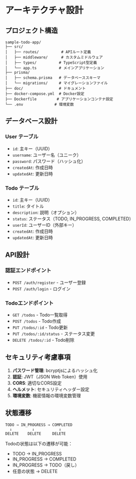 # アーキテクチャ設計

## プロジェクト構造

```
sample-todo-app/
├── src/
│   ├── routes/          # APIルート定義
│   ├── middleware/      # カスタムミドルウェア
│   ├── types/          # TypeScript型定義
│   └── app.ts          # メインアプリケーション
├── prisma/
│   ├── schema.prisma   # データベーススキーマ
│   └── migrations/     # マイグレーションファイル
├── doc/                # ドキュメント
├── docker-compose.yml  # Docker設定
├── Dockerfile         # アプリケーションコンテナ設定
└── .env              # 環境変数
```

## データベース設計

### User テーブル
- `id`: 主キー（UUID）
- `username`: ユーザー名（ユニーク）
- `password`: パスワード（ハッシュ化）
- `createdAt`: 作成日時
- `updatedAt`: 更新日時

### Todo テーブル
- `id`: 主キー（UUID）
- `title`: タイトル
- `description`: 説明（オプション）
- `status`: ステータス（TODO, IN_PROGRESS, COMPLETED）
- `userId`: ユーザーID（外部キー）
- `createdAt`: 作成日時
- `updatedAt`: 更新日時

## API設計

### 認証エンドポイント
- `POST /auth/register` - ユーザー登録
- `POST /auth/login` - ログイン

### Todoエンドポイント
- `GET /todos` - Todo一覧取得
- `POST /todos` - Todo作成
- `PUT /todos/:id` - Todo更新
- `PUT /todos/:id/status` - ステータス変更
- `DELETE /todos/:id` - Todo削除

## セキュリティ考慮事項

1. **パスワード管理**: bcryptjsによるハッシュ化
2. **認証**: JWT（JSON Web Token）使用
3. **CORS**: 適切なCORS設定
4. **ヘルメット**: セキュリティヘッダー設定
5. **環境変数**: 機密情報の環境変数管理

## 状態遷移

```
TODO → IN_PROGRESS → COMPLETED
  ↓         ↓           ↓
DELETE    DELETE     DELETE
```

Todoの状態は以下の遷移が可能：
- TODO → IN_PROGRESS
- IN_PROGRESS → COMPLETED
- IN_PROGRESS → TODO（戻し）
- 任意の状態 → DELETE